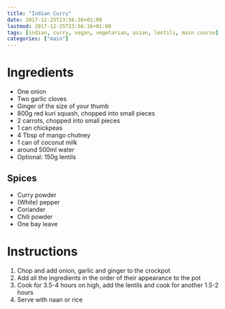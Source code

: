 ```yaml
---
title: "Indian Curry"
date: 2017-12-25T23:56:16+01:00
lastmod: 2017-12-25T23:56:16+01:00
tags: [indian, curry, vegan, vegetarian, asian, lentils, main course]
categories: ["main"]
---
```

# Ingredients
- One onion
- Two garlic cloves
- Ginger of the size of your thumb
- 800g red kuri squash, chopped into small pieces
- 2 carrots, chopped into small pieces
- 1 can chickpeas
- 4 Tbsp of mango chutney
- 1 can of coconut milk
- around 500ml water
- Optional: 150g lentils

## Spices
- Curry powder
- (White) pepper
- Coriander
- Chili powder
- One bay leave

# Instructions
1. Chop and add onion, garlic and ginger to the crockpot
1. Add all the ingredients in the order of their appearance to the pot
1. Cook for 3.5-4 hours on high, add the lentils and cook for another 1.5-2 hours
1. Serve with naan or rice
